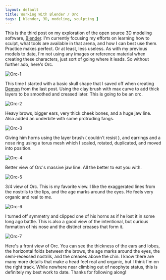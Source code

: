 ```yaml
---
layout: default
title: Working With Blender / Orc
tags: [ blender, 3D, modeling, sculpting ]
---
```


This is the third post on my exploration of the open source 3D modeling software, [Blender]. I'm currently focusing my efforts on learning how to sculpt, what tools are available in that arena, and how I can best use them. Practice makes perfect. Or at least, less useless. As with my previous models to date, I'm not using any images or reference material when creating these characters, just sort of going where it leads. So without further ado, here's Orc.

![Orc-1](http://moonlitscript.com/attachments/blender/orc-1.png)

This time I started with a basic skull shape that I saved off when creating [Demon] from the last post. Using the clay brush with max curve to add thick layers to be smoothed and creased later. This is going to be an orc.

![Orc-2](http://moonlitscript.com/attachments/blender/orc-2.png)

Heavy brows, bigger ears, very thick cheek bones, and a huge jaw line. Also added an underbite with some protruding fangs.

![Orc-3](http://moonlitscript.com/attachments/blender/orc-3.png)

Giving him horns using the layer brush ( couldn't resist ), and earrings and a nose ring using a torus mesh which I scaled, rotated, duplicated, and moved into position.

![Orc-4](http://moonlitscript.com/attachments/blender/orc-4.png)

Better view of Orc's massive jaw line. All the better to eat you with.

![Orc-5](http://moonlitscript.com/attachments/blender/orc-5.png)

3/4 view of Orc. This is my favorite view. I like the exaggerated lines from the nostrils to the lips, and the age marks around the eyes. He feels very organic and real to me.

![Orc-6](http://moonlitscript.com/attachments/blender/orc-6.png)

I turned off symmetry and clipped one of his horns as if he lost it in some long ago battle. This is also a good view of the intentional, but curious formation of his nose and the distinct creases that form it.

![Orc-7](http://moonlitscript.com/attachments/blender/orc-7.png)

Here's a front view of Orc. You can see the thickness of the ears and lobes, the horizontal folds between the brows, the age marks around the eyes, the semi-recessed nostrils, and the creases above the chin. I know there are many more details that make a head feel real and organic, but I think I'm on the right track. While nowhere near climbing out of neophyte status, this is definitely my best work to date. Thanks for following along!

[Blender]: http://www.blender.org/
[Demon]: http://moonlitscript.com/2013/01/24/blender-demon/